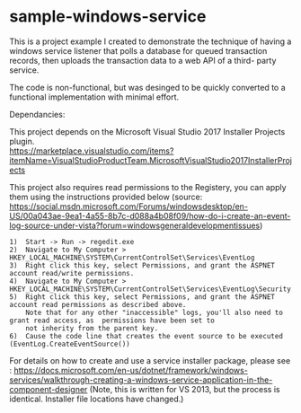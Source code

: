 # sample-windows-service

This is a project example I created to demonstrate the technique of having a windows service listener that 
polls a database for queued transaction records, then uploads the transaction data to a web API of a third-
party service.

The code is non-functional, but was desinged to be quickly converted to a functional implementation with
minimal effort.

Dependancies:

This project depends on the Microsoft Visual Studio 2017 Installer Projects plugin.  
https://marketplace.visualstudio.com/items?itemName=VisualStudioProductTeam.MicrosoftVisualStudio2017InstallerProjects

This project also requires read permissions to the Registery, you can apply them using the instructions
provided below 
(source: https://social.msdn.microsoft.com/Forums/windowsdesktop/en-US/00a043ae-9ea1-4a55-8b7c-d088a4b08f09/how-do-i-create-an-event-log-source-under-vista?forum=windowsgeneraldevelopmentissues)

	1)	Start -> Run -> regedit.exe
	2)	Navigate to My Computer > HKEY_LOCAL_MACHINE\SYSTEM\CurrentControlSet\Services\EventLog
	3)	Right click this key, select Permissions, and grant the ASPNET account read/write permissions.
	4)	Navigate to My Computer > HKEY_LOCAL_MACHINE\SYSTEM\CurrentControlSet\Services\EventLog\Security
	5)	Right click this key, select Permissions, and grant the ASPNET account read permissions as described above. 
		Note that for any other "inaccessible" logs, you'll also need to grant read access, as  permissions have been set to 
		not inherity from the parent key.
	6)	Cause the code line that creates the event source to be executed (EventLog.CreateEventSource())

For details on how to create and use a service installer package, please see :
https://docs.microsoft.com/en-us/dotnet/framework/windows-services/walkthrough-creating-a-windows-service-application-in-the-component-designer
(Note, this is written for VS 2013, but the process is identical.  Installer file locations have changed.)